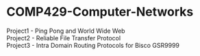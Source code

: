 # COMP429-Computer-Networks
Project1 - Ping Pong and World Wide Web <br />
Project2 - Reliable File Transfer Protocol <br />
Project3 - Intra Domain Routing Protocols for Bisco GSR9999 <br />
